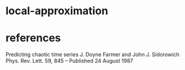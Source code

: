 # local-approximation

# references

Predicting chaotic time series
J. Doyne Farmer and John J. Sidorowich
Phys. Rev. Lett. 59, 845 – Published 24 August 1987
